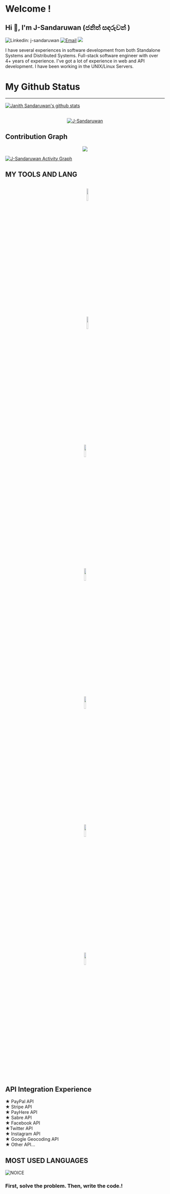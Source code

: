 
# Welcome !

  

<h2  >Hi 👋, I'm J-Sandaruwan (ජනිත් සඳරුවන් )</h2>

  

![Linkedin: j-sandaruwan](https://img.shields.io/badge/-Sandaruwan-blue?style=flat-square&logo=Linkedin&logoColor=white&link=https://www.linkedin.com/in/lj-sandaruwan/)   [![Email](https://img.shields.io/badge/-Email-c14438?style=flat&logo=Gmail&logoColor=white)](mailto:janith@oktozone.com) ![](https://visitor-badge.glitch.me/badge?page_id=J-Sandaruwan.J-Sandaruwan)

  



<p>
I have several experiences in software development from both Standalone Systems and Distributed Systems. Full-stack software engineer with over 4+ years of experience. I've got a lot of experience in web and API development. I have been working in the UNIX/Linux Servers.
</p>


# My Github Status



****

<a  href="https://github.com/J-Sandaruwan/handle-path-oz">

<img  align="center"  alt="Janith Sandaruwan's github stats"  src="https://github-readme-stats.vercel.app/api?username=J-Sandaruwan&show_icons=true&theme=midnight-purple"  />

</a>

  

<br>

<br>  

<p  align="center">  <a  href="https://github.com/J-Sandaruwan"><img  src="https://github-profile-trophy.vercel.app/?username=J-Sandaruwan&no-bg=true"  alt="J-Sandaruwan"  /></a>  </p>

  
  

## Contribution Graph 

  

<p  align="center">

<a  href="https://github.com/j-sandaruwan">

<img  src="https://github-readme-streak-stats.herokuapp.com/?user=j-sandaruwan#version3"/>

</a>

</p>


<a  href="https://github.com/J-Sandaruwan"><img  alt="J-Sandaruwan Activity Graph"  src="https://activity-graph.herokuapp.com/graph?username=J-Sandaruwan&bg_color=1F222E&color=F8D866&line=F85D7F&point=FFFFFF&hide_border=true"  /></a>

## MY TOOLS AND LANG

<p  align ="center">

<code>
  <img  width="10%"  src="https://www.vectorlogo.zone/logos/php/php-ar21.svg">
</code>

<code>
  <img  width="10%"  src="https://www.vectorlogo.zone/logos/laravel/laravel-ar21.svg">
</code>

<code>
<img  width="10%"  src="https://www.vectorlogo.zone/logos/python/python-ar21.svg"></code>

<code>
<img  width="10%"  src="https://www.vectorlogo.zone/logos/javascript/javascript-ar21.svg">
</code>

<code>
<img  width="10%"  src="https://www.vectorlogo.zone/logos/w3_css/w3_css-ar21.svg">
</code>

<code>
<img  width="10%"  src="https://www.vectorlogo.zone/logos/getbootstrap/getbootstrap-ar21.svg">
</code>

<code>
<img  width="10%"  src="https://www.vectorlogo.zone/logos/tailwindcss/tailwindcss-ar21.svg">
</code>

</p>

  
## API Integration Experience
★ PayPal API  <br>
★ Stripe API<br>
★ PayHere API <br>
★ Sabre API <br>
★ Facebook API <br>
★Twitter API <br>
★ Instagram API <br>
★ Google Geocoding API <br>
★ Other API...<br>

## MOST USED LANGUAGES

![NOICE](https://github-readme-stats.vercel.app/api/top-langs/?username=j-sandaruwan&theme=dark&show_icons=true)

  
  ### First, solve the problem. Then, write the code.!
